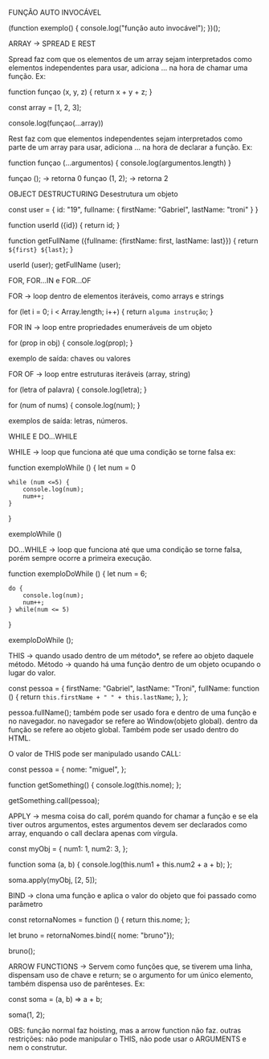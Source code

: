 FUNÇÃO AUTO INVOCÁVEL

(function exemplo() {
    console.log("função auto invocável");
})();

ARRAY -> SPREAD E REST

Spread faz com que os elementos de um array sejam interpretados como elementos independentes
para usar, adiciona ... na hora de chamar uma função. Ex:

function funçao (x, y, z) {
    return x + y + z;
}

const array = [1, 2, 3];

console.log(funçao(...array))

Rest faz com que elementos independentes sejam interpretados como parte de um array
para usar, adiciona ... na hora de declarar a função. Ex:

function funçao (...argumentos) {
    console.log(argumentos.length)
}

funçao (); -> retorna 0
funçao (1, 2); -> retorna 2

OBJECT DESTRUCTURING
Desestrutura um objeto

const user = {
    id: "19",
    fullname: {
        firstName: "Gabriel",
        lastName: "troni"
    }
}

function userId ({id}) {
    return id;
}

function getFullName ({fullname: {firstName: first, lastName: last}}) {
    return `${first} ${last}`;
}

userId (user);
getFullName (user);

FOR, FOR...IN e FOR...OF 

FOR -> loop dentro de elementos iteráveis, como arrays e strings 

for (let i = 0; i < Array.length; i++) {
    return `alguma instrução`;
}

FOR IN -> loop entre propriedades enumeráveis de um objeto

for (prop in obj) {
    console.log(prop);
}

exemplo de saída: chaves ou valores

FOR OF -> loop entre estruturas iteráveis (array, string)

for (letra of palavra) {
    console.log(letra);
}

for (num of nums) {
    console.log(num);
}

exemplos de saída: letras, números.

WHILE E DO...WHILE

WHILE -> loop que funciona até que uma condição se torne falsa
ex:

function exemploWhile () {
    let num = 0

    while (num <=5) {
        console.log(num);
        num++;
    }
}

exemploWhile ()

DO...WHILE -> loop que funciona até que uma condição se torne falsa, porém sempre ocorre
a primeira execução.

function exemploDoWhile () {
    let num = 6;

    do {
        console.log(num);
        num++;
    } while(num <= 5)
}

exemploDoWhile ();

THIS -> quando usado dentro de um método*, se refere ao objeto daquele método.
Método -> quando há uma função dentro de um objeto ocupando o lugar do valor.

const pessoa = {
    firstName: "Gabriel",
    lastName: "Troni",
    fullName: function () {
        return `this.firstName + " " + this.lastName`;
    },
};

pessoa.fullName();
também pode ser usado fora e dentro de uma função e no navegador.
no navegador se refere ao Window(objeto global). dentro da função se refere ao objeto global.
Também pode ser usado dentro do HTML.

O valor de THIS pode ser manipulado usando
CALL:

const pessoa = {
    nome: "miguel",
};

function getSomething() {
    console.log(this.nome);
};

getSomething.call(pessoa);

APPLY -> mesma coisa do call, porém quando for chamar a função e se ela tiver outros argumentos,
estes argumentos devem ser declarados como array, enquando o call declara apenas com vírgula.

const myObj = {
    num1: 1,
    num2: 3,
};

function soma (a, b) {
    console.log(this.num1 + this.num2 + a + b);
};

soma.apply(myObj, [2, 5]);

BIND -> clona uma função e aplica o valor do objeto que foi passado como parâmetro

const retornaNomes = function () {
    return this.nome;
};

let bruno = retornaNomes.bind({ nome: "bruno"});

bruno();

ARROW FUNCTIONS -> Servem como funções que, se tiverem uma linha, dispensam uso de chave e return;
se o argumento for um único elemento, também dispensa uso de parênteses. Ex:

const soma = (a, b) => a + b;

soma(1, 2);

OBS: função normal faz hoisting, mas a arrow function não faz.
outras restrições: não pode manipular o THIS, não pode usar o ARGUMENTS e nem o construtur.





